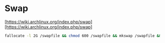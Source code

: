 # Swap

[https://wiki.archlinux.org/index.php/swap][https://wiki.archlinux.org/index.php/swap]

```bash
fallocate -l 2G /swapfile && chmod 600 /swapfile && mkswap /swapfile && swapon /swapfile && echo '/swapfile none swap defaults 0 0' >> /etc/fstab
```
